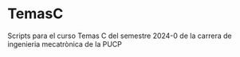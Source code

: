 # TemasC
Scripts para el curso Temas C del semestre 2024-0 de la carrera de ingenieria mecatrònica de la PUCP 
